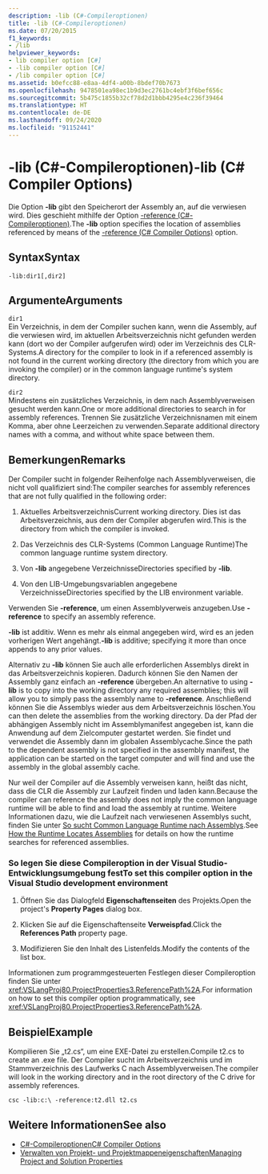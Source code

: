 ```yaml
---
description: -lib (C#-Compileroptionen)
title: -lib (C#-Compileroptionen)
ms.date: 07/20/2015
f1_keywords:
- /lib
helpviewer_keywords:
- lib compiler option [C#]
- -lib compiler option [C#]
- /lib compiler option [C#]
ms.assetid: b0efcc88-e8aa-4df4-a00b-8bdef70b7673
ms.openlocfilehash: 9478501ea98ec1b9d3ec2761bc4ebf3f6bef656c
ms.sourcegitcommit: 5b475c1855b32cf78d2d1bbb4295e4c236f39464
ms.translationtype: HT
ms.contentlocale: de-DE
ms.lasthandoff: 09/24/2020
ms.locfileid: "91152441"
---
```

# <a name="-lib-c-compiler-options"></a><span data-ttu-id="d56fd-103">-lib (C#-Compileroptionen)</span><span class="sxs-lookup"><span data-stu-id="d56fd-103">-lib (C# Compiler Options)</span></span>

<span data-ttu-id="d56fd-104">Die Option **-lib** gibt den Speicherort der Assembly an, auf die verwiesen wird. Dies geschieht mithilfe der Option [-reference (C#-Compileroptionen)](./reference-compiler-option.md).</span><span class="sxs-lookup"><span data-stu-id="d56fd-104">The **-lib** option specifies the location of assemblies referenced by means of the [-reference (C# Compiler Options)](./reference-compiler-option.md) option.</span></span>  
  
## <a name="syntax"></a><span data-ttu-id="d56fd-105">Syntax</span><span class="sxs-lookup"><span data-stu-id="d56fd-105">Syntax</span></span>  
  
```console  
-lib:dir1[,dir2]  
```  
  
## <a name="arguments"></a><span data-ttu-id="d56fd-106">Argumente</span><span class="sxs-lookup"><span data-stu-id="d56fd-106">Arguments</span></span>  

 `dir1`  
 <span data-ttu-id="d56fd-107">Ein Verzeichnis, in dem der Compiler suchen kann, wenn die Assembly, auf die verwiesen wird, im aktuellen Arbeitsverzeichnis nicht gefunden werden kann (dort wo der Compiler aufgerufen wird) oder im Verzeichnis des CLR-Systems.</span><span class="sxs-lookup"><span data-stu-id="d56fd-107">A directory for the compiler to look in if a referenced assembly is not found in the current working directory (the directory from which you are invoking the compiler) or in the common language runtime's system directory.</span></span>  
  
 `dir2`  
 <span data-ttu-id="d56fd-108">Mindestens ein zusätzliches Verzeichnis, in dem nach Assemblyverweisen gesucht werden kann.</span><span class="sxs-lookup"><span data-stu-id="d56fd-108">One or more additional directories to search in for assembly references.</span></span> <span data-ttu-id="d56fd-109">Trennen Sie zusätzliche Verzeichnisnamen mit einem Komma, aber ohne Leerzeichen zu verwenden.</span><span class="sxs-lookup"><span data-stu-id="d56fd-109">Separate additional directory names with a comma, and without white space between them.</span></span>  
  
## <a name="remarks"></a><span data-ttu-id="d56fd-110">Bemerkungen</span><span class="sxs-lookup"><span data-stu-id="d56fd-110">Remarks</span></span>  

 <span data-ttu-id="d56fd-111">Der Compiler sucht in folgender Reihenfolge nach Assemblyverweisen, die nicht voll qualifiziert sind:</span><span class="sxs-lookup"><span data-stu-id="d56fd-111">The compiler searches for assembly references that are not fully qualified in the following order:</span></span>  
  
1. <span data-ttu-id="d56fd-112">Aktuelles Arbeitsverzeichnis</span><span class="sxs-lookup"><span data-stu-id="d56fd-112">Current working directory.</span></span> <span data-ttu-id="d56fd-113">Dies ist das Arbeitsverzeichnis, aus dem der Compiler abgerufen wird.</span><span class="sxs-lookup"><span data-stu-id="d56fd-113">This is the directory from which the compiler is invoked.</span></span>  
  
2. <span data-ttu-id="d56fd-114">Das Verzeichnis des CLR-Systems (Common Language Runtime)</span><span class="sxs-lookup"><span data-stu-id="d56fd-114">The common language runtime system directory.</span></span>  
  
3. <span data-ttu-id="d56fd-115">Von **-lib** angegebene Verzeichnisse</span><span class="sxs-lookup"><span data-stu-id="d56fd-115">Directories specified by **-lib**.</span></span>  
  
4. <span data-ttu-id="d56fd-116">Von den LIB-Umgebungsvariablen angegebene Verzeichnisse</span><span class="sxs-lookup"><span data-stu-id="d56fd-116">Directories specified by the LIB environment variable.</span></span>  
  
 <span data-ttu-id="d56fd-117">Verwenden Sie **-reference**, um einen Assemblyverweis anzugeben.</span><span class="sxs-lookup"><span data-stu-id="d56fd-117">Use **-reference** to specify an assembly reference.</span></span>  
  
 <span data-ttu-id="d56fd-118">**-lib** ist additiv. Wenn es mehr als einmal angegeben wird, wird es an jeden vorherigen Wert angehängt.</span><span class="sxs-lookup"><span data-stu-id="d56fd-118">**-lib** is additive; specifying it more than once appends to any prior values.</span></span>  
  
 <span data-ttu-id="d56fd-119">Alternativ zu **-lib** können Sie auch alle erforderlichen Assemblys direkt in das Arbeitsverzeichnis kopieren. Dadurch können Sie den Namen der Assembly ganz einfach an **-reference** übergeben.</span><span class="sxs-lookup"><span data-stu-id="d56fd-119">An alternative to using **-lib** is to copy into the working directory any required assemblies; this will allow you to simply pass the assembly name to **-reference**.</span></span> <span data-ttu-id="d56fd-120">Anschließend können Sie die Assemblys wieder aus dem Arbeitsverzeichnis löschen.</span><span class="sxs-lookup"><span data-stu-id="d56fd-120">You can then delete the assemblies from the working directory.</span></span> <span data-ttu-id="d56fd-121">Da der Pfad der abhängigen Assembly nicht im Assemblymanifest angegeben ist, kann die Anwendung auf dem Zielcomputer gestartet werden. Sie findet und verwendet die Assembly dann im globalen Assemblycache.</span><span class="sxs-lookup"><span data-stu-id="d56fd-121">Since the path to the dependent assembly is not specified in the assembly manifest, the application can be started on the target computer and will find and use the assembly in the global assembly cache.</span></span>  
  
 <span data-ttu-id="d56fd-122">Nur weil der Compiler auf die Assembly verweisen kann, heißt das nicht, dass die CLR die Assembly zur Laufzeit finden und laden kann.</span><span class="sxs-lookup"><span data-stu-id="d56fd-122">Because the compiler can reference the assembly does not imply the common language runtime will be able to find and load the assembly at runtime.</span></span> <span data-ttu-id="d56fd-123">Weitere Informationen dazu, wie die Laufzeit nach verwiesenen Assemblys sucht, finden Sie unter [So sucht Common Language Runtime nach Assemblys](../../../framework/deployment/how-the-runtime-locates-assemblies.md).</span><span class="sxs-lookup"><span data-stu-id="d56fd-123">See [How the Runtime Locates Assemblies](../../../framework/deployment/how-the-runtime-locates-assemblies.md) for details on how the runtime searches for referenced assemblies.</span></span>  
  
### <a name="to-set-this-compiler-option-in-the-visual-studio-development-environment"></a><span data-ttu-id="d56fd-124">So legen Sie diese Compileroption in der Visual Studio-Entwicklungsumgebung fest</span><span class="sxs-lookup"><span data-stu-id="d56fd-124">To set this compiler option in the Visual Studio development environment</span></span>  
  
1. <span data-ttu-id="d56fd-125">Öffnen Sie das Dialogfeld **Eigenschaftenseiten** des Projekts.</span><span class="sxs-lookup"><span data-stu-id="d56fd-125">Open the project's **Property Pages** dialog box.</span></span>  
  
2. <span data-ttu-id="d56fd-126">Klicken Sie auf die Eigenschaftenseite **Verweispfad**.</span><span class="sxs-lookup"><span data-stu-id="d56fd-126">Click the **References Path** property page.</span></span>  
  
3. <span data-ttu-id="d56fd-127">Modifizieren Sie den Inhalt des Listenfelds.</span><span class="sxs-lookup"><span data-stu-id="d56fd-127">Modify the contents of the list box.</span></span>  
  
 <span data-ttu-id="d56fd-128">Informationen zum programmgesteuerten Festlegen dieser Compileroption finden Sie unter <xref:VSLangProj80.ProjectProperties3.ReferencePath%2A>.</span><span class="sxs-lookup"><span data-stu-id="d56fd-128">For information on how to set this compiler option programmatically, see <xref:VSLangProj80.ProjectProperties3.ReferencePath%2A>.</span></span>  
  
## <a name="example"></a><span data-ttu-id="d56fd-129">Beispiel</span><span class="sxs-lookup"><span data-stu-id="d56fd-129">Example</span></span>  

 <span data-ttu-id="d56fd-130">Kompilieren Sie „t2.cs“, um eine EXE-Datei zu erstellen.</span><span class="sxs-lookup"><span data-stu-id="d56fd-130">Compile t2.cs to create an .exe file.</span></span> <span data-ttu-id="d56fd-131">Der Compiler sucht im Arbeitsverzeichnis und im Stammverzeichnis des Laufwerks C nach Assemblyverweisen.</span><span class="sxs-lookup"><span data-stu-id="d56fd-131">The compiler will look in the working directory and in the root directory of the C drive for assembly references.</span></span>  
  
```console  
csc -lib:c:\ -reference:t2.dll t2.cs  
```  
  
## <a name="see-also"></a><span data-ttu-id="d56fd-132">Weitere Informationen</span><span class="sxs-lookup"><span data-stu-id="d56fd-132">See also</span></span>

- [<span data-ttu-id="d56fd-133">C#-Compileroptionen</span><span class="sxs-lookup"><span data-stu-id="d56fd-133">C# Compiler Options</span></span>](./index.md)
- [<span data-ttu-id="d56fd-134">Verwalten von Projekt- und Projektmappeneigenschaften</span><span class="sxs-lookup"><span data-stu-id="d56fd-134">Managing Project and Solution Properties</span></span>](/visualstudio/ide/managing-project-and-solution-properties)
